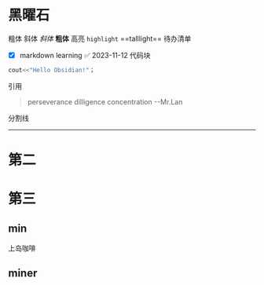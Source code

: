 # 黑曜石

粗体 斜体 *斜体*  **粗体**
高亮 `highlight`
==talllight==
待办清单
- [x] markdown learning ✅ 2023-11-12
代码块
```c++
cout<<"Hello Obsidian!"；
```
引用
>perseverance
>dilligence
>concentration
>--Mr.Lan

分割线
*********
# 第二

# 第三

## min
上岛咖啡
## miner
